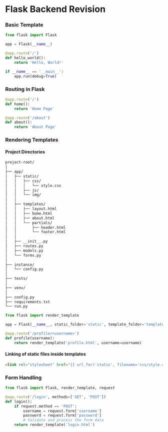 # Flask Backend Revision


### Basic Template
```python
from flask import Flask

app = Flask(__name__)

@app.route('/')
def hello_world():
    return 'Hello, World!'

if __name__ == '__main__':
    app.run(debug=True)
```

### Routing in Flask
```python
@app.route('/')
def home():
    return 'Home Page'

@app.route('/about')
def about():
    return 'About Page'
```
### Rendering Templates

#### Project Directories
```md
project-root/
│
├── app/
│   ├── static/
│   │   ├── css/
│   │   │   └── style.css
│   │   ├── js/
│   │   └── img/
│   │
│   ├── templates/
│   │   ├── layout.html
│   │   ├── home.html
│   │   ├── about.html
│   │   └── partials/
│   │       ├── header.html
│   │       └── footer.html
│   │
│   ├── __init__.py
│   ├── routes.py
│   ├── models.py
│   └── forms.py
│
├── instance/
│   └── config.py
│
├── tests/
│
├── venv/
│
├── config.py
├── requirements.txt
└── run.py
```

```python
from flask import render_template

app = Flask(__name__, static_folder='static', template_folder='templates')

@app.route('/profile/<username>')
def profile(username):
    return render_template('profile.html', username=username)
```

#### Linking of static files inside templates
```html
<link rel="stylesheet" href="{{ url_for('static', filename='css/style.css') }}" />
```
### Form Handling
```python
from flask import Flask, render_template, request

@app.route('/login', methods=['GET', 'POST'])
def login():
    if request.method == 'POST':
        username = request.form['username']
        password = request.form['password']
        # Validate and process the form data
    return render_template('login.html')
```